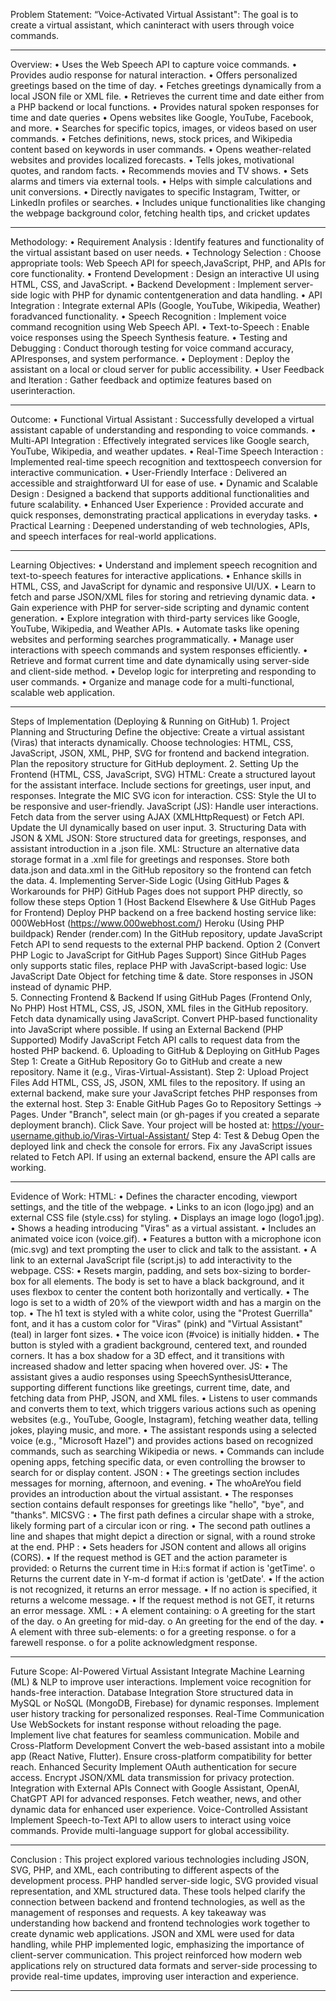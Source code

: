 Problem Statement:
        “Voice-Activated Virtual Assistant": The goal is to create a virtual assistant, which caninteract with users through voice commands.
____________________________________________________________________________________________________________________________________________________________________________________________________________________

Overview:
    • Uses the Web Speech API to capture voice commands.
    • Provides audio response for natural interaction.
    • Offers personalized greetings based on the time of day.
    • Fetches greetings dynamically from a local JSON file or XML file.
    • Retrieves the current time and date either from a PHP backend or local functions.
    • Provides natural spoken responses for time and date queries
    • Opens websites like Google, YouTube, Facebook, and more.
    • Searches for specific topics, images, or videos based on user commands.
    • Fetches definitions, news, stock prices, and Wikipedia content based on keywords in user commands.
    • Opens weather-related websites and provides localized forecasts.
    • Tells jokes, motivational quotes, and random facts.
    • Recommends movies and TV shows.
    • Sets alarms and timers via external tools.
    • Helps with simple calculations and unit conversions.
    • Directly navigates to specific Instagram, Twitter, or LinkedIn profiles or searches.
    • Includes unique functionalities like changing the webpage background color, fetching health tips, and cricket updates
________________________________________________________________________________________________________________________________________________________________________________________________________________

Methodology:
    • Requirement Analysis : Identify features and functionality of the virtual assistant based on user needs.
    • Technology Selection : Choose appropriate tools: Web Speech API for speech,JavaScript, PHP, and APIs for core functionality.
    • Frontend Development : Design an interactive UI using HTML, CSS, and JavaScript.
    • Backend Development : Implement server-side logic with PHP for dynamic contentgeneration and data handling.
    • API Integration : Integrate external APIs (Google, YouTube, Wikipedia, Weather) foradvanced functionality.
    • Speech Recognition : Implement voice command recognition using Web Speech API.
    • Text-to-Speech : Enable voice responses using the Speech Synthesis feature.
    • Testing and Debugging : Conduct thorough testing for voice command accuracy, APIresponses, and system performance.
    • Deployment : Deploy the assistant on a local or cloud server for public accessibility.
    • User Feedback and Iteration : Gather feedback and optimize features based on userinteraction. 
__________________________________________________________________________________________________________________________________________________________________________________________________________________

Outcome:
    • Functional Virtual Assistant : Successfully developed a virtual assistant capable of understanding and responding to voice commands.
    • Multi-API Integration : Effectively integrated services like Google search, YouTube, Wikipedia, and weather updates.
    • Real-Time Speech Interaction : Implemented real-time speech recognition and texttospeech conversion for interactive communication.
    • User-Friendly Interface : Delivered an accessible and straightforward UI for ease of use.
    • Dynamic and Scalable Design : Designed a backend that supports additional functionalities and future scalability.
    • Enhanced User Experience : Provided accurate and quick responses, demonstrating practical applications in everyday tasks.
    • Practical Learning : Deepened understanding of web technologies, APIs, and speech interfaces for real-world applications.
____________________________________________________________________________________________________________________________________________________________________________________________________________________

Learning Objectives:
    • Understand and implement speech recognition and text-to-speech features for interactive applications.
    • Enhance skills in HTML, CSS, and JavaScript for dynamic and responsive UI/UX.
    • Learn to fetch and parse JSON/XML files for storing and retrieving dynamic data.
    • Gain experience with PHP for server-side scripting and dynamic content generation.
    • Explore integration with third-party services like Google, YouTube, Wikipedia, and Weather APIs.
    • Automate tasks like opening websites and performing searches programmatically.
    • Manage user interactions with speech commands and system responses efficiently.
    • Retrieve and format current time and date dynamically using server-side and client-side method.
    • Develop logic for interpreting and responding to user commands.
    • Organize and manage code for a multi-functional, scalable web application. 
    
____________________________________________________________________________________________________________________________________________________________________________________________________________________

Steps of Implementation (Deploying & Running on GitHub)
    1. Project Planning and Structuring
        Define the objective: 
          Create a virtual assistant (Viras) that interacts dynamically.
        Choose technologies: 
          HTML, CSS, JavaScript, JSON, XML, PHP, SVG for frontend and backend integration.
        Plan the repository structure for GitHub deployment.
    2. Setting Up the Frontend (HTML, CSS, JavaScript, SVG)
        HTML:
          Create a structured layout for the assistant interface.
          Include sections for greetings, user input, and responses.
          Integrate the MIC SVG icon for interaction.
        CSS:
          Style the UI to be responsive and user-friendly.
        JavaScript (JS):
          Handle user interactions.
          Fetch data from the server using AJAX (XMLHttpRequest) or Fetch API.
          Update the UI dynamically based on user input.
    3. Structuring Data with JSON & XML
        JSON:
          Store structured data for greetings, responses, and assistant introduction in a .json file.
        XML:
          Structure an alternative data storage format in a .xml file for greetings and responses.
          Store both data.json and data.xml in the GitHub repository so the frontend can fetch the data.
    4. Implementing Server-Side Logic (Using GitHub Pages & Workarounds for PHP)
        GitHub Pages does not support PHP directly, so follow these steps
         Option 1 (Host Backend Elsewhere & Use GitHub Pages for Frontend)
            Deploy PHP backend on a free backend hosting service like:
            000WebHost (https://www.000webhost.com/)
            Heroku (Using PHP buildpack)
            Render (render.com)
            In the GitHub repository, update JavaScript Fetch API to send requests to the external PHP backend.
          Option 2 (Convert PHP Logic to JavaScript for GitHub Pages Support)
            Since GitHub Pages only supports static files, replace PHP with JavaScript-based logic:
            Use JavaScript Date Object for fetching time & date.
            Store responses in JSON instead of dynamic PHP.       
    5. Connecting Frontend & Backend
         If using GitHub Pages (Frontend Only, No PHP)
         Host HTML, CSS, JS, JSON, XML files in the GitHub repository.
         Fetch data dynamically using JavaScript.
         Convert PHP-based functionality into JavaScript where possible.
         If using an External Backend (PHP Supported)
         Modify JavaScript Fetch API calls to request data from the hosted PHP backend.
    6. Uploading to GitHub & Deploying on GitHub Pages
      Step 1: Create a GitHub Repository
          Go to GitHub and create a new repository.
          Name it (e.g., Viras-Virtual-Assistant).
      Step 2: Upload Project Files
          Add HTML, CSS, JS, JSON, XML files to the repository.
          If using an external backend, make sure your JavaScript fetches PHP responses from the external host.
      Step 3: Enable GitHub Pages
          Go to Repository Settings → Pages.
          Under "Branch", select main (or gh-pages if you created a separate deployment branch).
          Click Save.
          Your project will be hosted at: https://your-username.github.io/Viras-Virtual-Assistant/
      Step 4: Test & Debug
              Open the deployed link and check the console for errors.
              Fix any JavaScript issues related to Fetch API.
              If using an external backend, ensure the API calls are working.
____________________________________________________________________________________________________________________________________________________________________________________________________________________
              
Evidence of Work:
    HTML:
      • Defines the character encoding, viewport settings, and the title of the webpage.
      • Links to an icon (logo.jpg) and an external CSS file (style.css) for styling.
      • Displays an image logo (logo1.jpg).
      • Shows a heading introducing "Viras" as a virtual assistant.
      • Includes an animated voice icon (voice.gif).
      • Features a button with a microphone icon (mic.svg) and text prompting the user to click and talk to the assistant.
      • A link to an external JavaScript file (script.js) to add interactivity to the webpage. 
    CSS:
      • Resets margin, padding, and sets box-sizing to border-box for all elements. The body is set to have a black background, and it uses flexbox to center the content both horizontally and vertically.
      • The logo is set to a width of 20% of the viewport width and has a margin on the top.
      • The h1 text is styled with a white color, using the "Protest Guerrilla" font, and it has a custom color for "Viras" (pink) and "Virtual Assistant" (teal) in larger font sizes.
      • The voice icon (#voice) is initially hidden.
      • The button is styled with a gradient background, centered text, and rounded corners. It has a box shadow for a 3D effect, and it transitions with increased shadow and letter spacing when hovered over. 
    JS:
      • The assistant gives a audio responses using SpeechSynthesisUtterance, supporting different functions like greetings, current time, date, and fetching data from PHP, JSON, and XML files.
      • Listens to user commands and converts them to text, which triggers various actions such as opening websites (e.g., YouTube, Google, Instagram), fetching weather data, telling jokes, playing music, and more.
      • The assistant responds using a selected voice (e.g., "Microsoft Hazel") and provides actions based on recognized commands, such as searching Wikipedia or news.
      • Commands can include opening apps, fetching specific data, or even controlling the browser to search for or display content. 
    JSON :
      • The greetings section includes messages for morning, afternoon, and evening.
      • The whoAreYou field provides an introduction about the virtual assistant.
      • The responses section contains default responses for greetings like "hello", "bye", and "thanks". 
    MICSVG :
      • The first path defines a circular shape with a stroke, likely forming part of a circular icon or ring.
      • The second path outlines a line and shapes that might depict a direction or signal, with a round stroke at the end. 
    PHP :
      • Sets headers for JSON content and allows all origins (CORS).
      • If the request method is GET and the action parameter is provided: o Returns the current time in H:i:s format if action is 'getTime'. o Returns the current date in Y-m-d format if action is 'getDate'.
      • If the action is not recognized, it returns an error message.
      • If no action is specified, it returns a welcome message.
      • If the request method is not GET, it returns an error message. 
    XML :
      • A <greetings> element containing:
        o A <morning> greeting for the start of the day.
        o An <afternoon> greeting for mid-day.
        o An <evening> greeting for the end of the day.
      • A <responses> element with three sub-elements:
        o <hello> for a greeting response. o <bye> for a farewell response.
        o <thanks> for a polite acknowledgment response. 
        
____________________________________________________________________________________________________________________________________________________________________________________________________________________

Future Scope:
    AI-Powered Virtual Assistant
      Integrate Machine Learning (ML) & NLP to improve user interactions.
      Implement voice recognition for hands-free interaction.
    Database Integration
      Store structured data in MySQL or NoSQL (MongoDB, Firebase) for dynamic responses.
      Implement user history tracking for personalized responses.
    Real-Time Communication
      Use WebSockets for instant response without reloading the page.
      Implement live chat features for seamless communication.
    Mobile and Cross-Platform Development
      Convert the web-based assistant into a mobile app (React Native, Flutter).
      Ensure cross-platform compatibility for better reach.
    Enhanced Security
      Implement OAuth authentication for secure access.
      Encrypt JSON/XML data transmission for privacy protection.
    Integration with External APIs
      Connect with Google Assistant, OpenAI, ChatGPT API for advanced responses.
      Fetch weather, news, and other dynamic data for enhanced user experience.
    Voice-Controlled Assistant
      Implement Speech-to-Text API to allow users to interact using voice commands.
      Provide multi-language support for global accessibility.
      
____________________________________________________________________________________________________________________________________________________________________________________________________________________

Conclusion : 
        This project explored various technologies including JSON, SVG, PHP, and XML, each contributing to different aspects of the development process. PHP handled server-side logic, SVG provided visual 
        representation, and XML structured data. These tools helped clarify the connection between backend and frontend technologies, as well as the management of responses and requests. A key takeaway was 
        understanding how backend and frontend technologies work together to create dynamic web applications. JSON and XML were used for data handling, while PHP implemented logic, emphasizing the importance 
        of client-server communication.  This project reinforced how modern web applications rely on structured data formats and server-side processing to provide real-time updates, improving user interaction 
        and experience.

____________________________________________________________________________________________________________________________________________________________________________________________________________________
